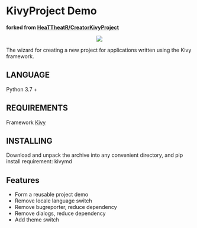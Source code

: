 KivyProject Demo
==================

**forked from [HeaTTheatR/CreatorKivyProject](https://github.com/HeaTTheatR/CreatorKivyProject)**

<p align="center">
  <img src="https://raw.githubusercontent.com/cooolr/KivyProject/master/previous.jpg">
</p>

The wizard for creating a new project for applications written using the Kivy framework.

LANGUAGE
--------
Python 3.7 +

REQUIREMENTS
------------
Framework [Kivy](http://kivy.org)

INSTALLING
---------
Download and unpack the archive into any convenient directory, and pip install requirement: kivymd

Features
---------
- Form a reusable project demo
- Remove locale language switch
- Remove bugreporter, reduce dependency
- Remove dialogs, reduce dependency
- Add theme switch

